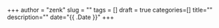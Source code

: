 +++
author = "zenk"
slug = ""
tags = []
draft = true
categories=[]
title=""
description=""
date="{{ .Date }}"
+++
